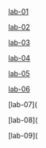 [lab-01](https://github.com/akhila1119/AIML_13/blob/main/Lab1)

[lab-02](https://github.com/akhila1119/AIML_13/blob/main/Lab2)

[lab-03](https://github.com/akhila1119/AIML_13/blob/main/Lab-3.ipynb)

[lab-04](https://github.com/akhila1119/AIML_13/blob/main/Lab-4)

[lab-05](https://github.com/akhila1119/AIML_13/blob/main/Lab-5)

[lab-06](https://github.com/akhila1119/AIML_13/blob/main/Lab-6)

[lab-07](

[lab-08](

[lab-09](
